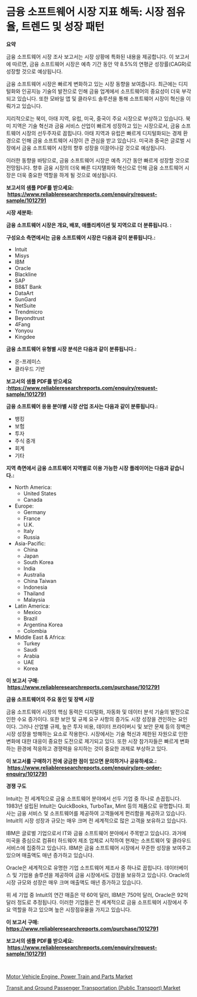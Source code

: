 <p><h1>금융 소프트웨어 시장 지표 해독: 시장 점유율, 트렌드 및 성장 패턴</h1></p><p><strong>요약</strong></p>
<p><p>금융 소프트웨어 시장 조사 보고서는 시장 상황에 특화된 내용을 제공합니다. 이 보고서에 따르면, 금융 소프트웨어 시장은 예측 기간 동안 약 8.5%의 연평균 성장률(CAGR)로 성장할 것으로 예상됩니다.</p><p>금융 소프트웨어 시장은 빠르게 변화하고 있는 시장 동향을 보여줍니다. 최근에는 디지털화와 인공지능 기술의 발전으로 인해 금융 업계에서 소프트웨어의 중요성이 더욱 부각되고 있습니다. 또한 모바일 앱 및 클라우드 솔루션을 통해 소프트웨어 시장이 혁신을 이뤄가고 있습니다.</p><p>지리적으로는 북미, 아태 지역, 유럽, 미국, 중국이 주요 시장으로 부상하고 있습니다. 북미 지역은 기술 혁신과 금융 서비스 산업이 빠르게 성장하고 있는 시장으로서, 금융 소프트웨어 시장의 선두주자로 꼽힙니다. 아태 지역과 유럽은 빠르게 디지털화되는 경제 환경으로 인해 금융 소프트웨어 시장이 큰 관심을 받고 있습니다. 미국과 중국은 글로벌 시장에서 금융 소프트웨어 시장의 향후 성장을 이끌어나갈 것으로 예상됩니다.</p><p>이러한 동향을 바탕으로, 금융 소프트웨어 시장은 예측 기간 동안 빠르게 성장할 것으로 전망됩니다. 향후 금융 시장의 더욱 빠른 디지턜화와 혁신으로 인해 금융 소프트웨어 시장은 더욱 중요한 역할을 하게 될 것으로 예상됩니다.</p></p>
<p><strong>보고서의 샘플 PDF를 받으세요: &nbsp;<a href="https://www.reliableresearchreports.com/enquiry/request-sample/1012791">https://www.reliableresearchreports.com/enquiry/request-sample/1012791</a></strong></p>
<p><strong>시장 세분화:</strong></p>
<p><strong> 금융 소프트웨어 시장은 개요, 배포, 애플리케이션 및 지역으로 더 분류됩니다. :</strong></p>
<p><strong>구성요소 측면에서는 금융 소프트웨어 시장은 다음과 같이 분류됩니다.:</strong></p>
<p><ul><li>Intuit</li><li>Misys</li><li>IBM</li><li>Oracle</li><li>Blackline</li><li>SAP</li><li>BB&T Bank</li><li>DataArt</li><li>SunGard</li><li>NetSuite</li><li>Trendmicro</li><li>Beyondtrust</li><li>4Fang</li><li>Yonyou</li><li>Kingdee</li></ul></p>
<p><strong> 금융 소프트웨어 유형별 시장 분석은 다음과 같이 분류됩니다.:</strong></p>
<p><ul><li>온-프레미스</li><li>클라우드 기반</li></ul></p>
<p><strong>보고서의 샘플 PDF를 받으세요 :<a href="https://www.reliableresearchreports.com/enquiry/request-sample/1012791">https://www.reliableresearchreports.com/enquiry/request-sample/1012791</a></strong></p>
<p><strong> 금융 소프트웨어 응용 분야별 시장 산업 조사는 다음과 같이 분류됩니다.:</strong></p>
<p><ul><li>뱅킹</li><li>보험</li><li>투자</li><li>주식 중개</li><li>회계</li><li>기타</li></ul></p>
<p><strong>지역 측면에서 금융 소프트웨어 지역별로 이용 가능한 시장 플레이어는 다음과 같습니다.:</strong></p>
<p><ul>
    <li>
        North America:
        <ul>
            <li>United States</li>
            <li>Canada</li>
        </ul>
    </li>
    <li>
        Europe:
        <ul>
            <li>Germany</li>
            <li>France</li>
            <li>U.K.</li>
            <li>Italy</li>
            <li>Russia</li>
        </ul>
    </li>
    <li>
        Asia-Pacific:
        <ul>
            <li>China</li>
            <li>Japan</li>
            <li>South Korea</li>
            <li>India</li>
            <li>Australia</li>
            <li>China Taiwan</li>
            <li>Indonesia</li>
            <li>Thailand</li>
            <li>Malaysia</li>
        </ul>
    </li>
    <li>
        Latin America:
        <ul>
            <li>Mexico</li>
            <li>Brazil</li>
            <li>Argentina Korea</li>
            <li>Colombia</li>
        </ul>
    </li>
    <li>
        Middle East & Africa:
        <ul>
            <li>Turkey</li>
            <li>Saudi</li>
            <li>Arabia</li>
            <li>UAE</li>
            <li>Korea</li>
        </ul>
    </li>
    </ul></p>
<p><strong>이 보고서 구매: &nbsp;<a href="https://www.reliableresearchreports.com/purchase/1012791">https://www.reliableresearchreports.com/purchase/1012791</a></strong></p>
<p><strong>금융 소프트웨어의 주요 동인 및 장벽 시장</strong></p>
<p><p>금융 소프트웨어 시장의 핵심 동력은 디지털화, 자동화 및 데이터 분석 기술의 발전으로 인한 수요 증가이다. 또한 보안 및 규제 요구 사항의 증가도 시장 성장을 견인하는 요인이다. 그러나 산업별 규제, 높은 투자 비용, 데이터 프라이버시 및 보안 문제 등의 장벽은 시장 성장을 방해하는 요소로 작용한다. 시장에서는 기술 혁신과 제한된 자원으로 인한 변화에 대한 대응이 중요한 도전으로 제기되고 있다. 또한 시장 참가자들은 빠르게 변화하는 환경에 적응하고 경쟁력을 유지하는 것이 중요한 과제로 부상하고 있다.</p></p>
<p><strong>이 보고서를 구매하기 전에 궁금한 점이 있으면 문의하거나 공유하세요.: &nbsp;<a href="https://www.reliableresearchreports.com/enquiry/pre-order-enquiry/1012791">https://www.reliableresearchreports.com/enquiry/pre-order-enquiry/1012791</a></strong></p>
<p><strong>경쟁 구도</strong></p>
<p><p>Intuit는 전 세계적으로 금융 소프트웨어 분야에서 선두 기업 중 하나로 손꼽힙니다. 1983년 설립된 Intuit는 QuickBooks, TurboTax, Mint 등의 제품으로 유명합니다. 회사는 금융 서비스 및 소프트웨어를 제공하여 고객들에게 편리함을 제공하고 있습니다. Intuit의 시장 성장과 규모는 매우 크며 전 세계적으로 많은 고객을 보유하고 있습니다.</p><p>IBM은 글로벌 기업으로서 IT와 금융 소프트웨어 분야에서 주목받고 있습니다. 과거에 미국을 중심으로 컴퓨터 하드웨어 제조 업체로 시작하여 현재는 소프트웨어 및 클라우드 서비스에 집중하고 있습니다. IBM은 금융 소프트웨어 시장에서 꾸준한 성장을 보여주고 있으며 매출액도 매년 증가하고 있습니다.</p><p>Oracle은 세계적으로 유명한 기업 소프트웨어 제조사 중 하나로 꼽힙니다. 데이터베이스 및 기업용 솔루션을 제공하여 금융 시장에서도 강점을 보유하고 있습니다. Oracle의 시장 규모와 성장은 매우 크며 매출액도 매년 증가하고 있습니다. </p><p>위 세 기업 중 Intuit의 연간 매출은 약 60억 달러, IBM은 750억 달러, Oracle은 92억 달러 정도로 추정됩니다. 이러한 기업들은 전 세계적으로 금융 소프트웨어 시장에서 주요 역할을 하고 있으며 높은 시장점유율을 가지고 있습니다.</p></p>
<p><strong>이 보고서 구매: &nbsp; <a href="https://www.reliableresearchreports.com/purchase/1012791">https://www.reliableresearchreports.com/purchase/1012791</a></strong></p>
<p><strong>보고서의 샘플 PDF를 받으세요: &nbsp;<a href="https://www.reliableresearchreports.com/enquiry/request-sample/1012791">https://www.reliableresearchreports.com/enquiry/request-sample/1012791</a></strong><strong></strong></p>
<p>&nbsp;</p>
<p><p><a href="https://confirmed-shield-e13.notion.site/Motor-Vehicle-Engine-Power-Train-and-Parts-Market-A-Comprehensive-Report-of-its-Market-Share-Gro-f7c23ad8f5834931b6f5a9b194bc0f99">Motor Vehicle Engine, Power Train and Parts Market</a></p><p><a href="https://sore-arch-6db.notion.site/Transit-and-Ground-Passenger-Transportation-Public-Transport-Market-Size-Market-Share-and-Global--20bebbbff9f847cdb88f4bfadb343cb0">Transit and Ground Passenger Transportation (Public Transport) Market</a></p></p>